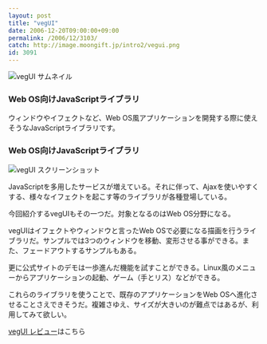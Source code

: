 ```yaml
---
layout: post
title: "vegUI"
date: 2006-12-20T09:00:00+09:00
permalink: /2006/12/3103/
catch: http://image.moongift.jp/intro2/vegui.png
id: 3091
---
```

 ![vegUI サムネイル](http://image.moongift.jp/intro2/vegui.t.png "vegUI サムネイル")
  

### Web OS向けJavaScriptライブラリ
  
ウィンドウやイフェクトなど、Web OS風アプリケーションを開発する際に使えそうなJavaScriptライブラリです。  
<!--more-->  

### Web OS向けJavaScriptライブラリ
  

![vegUI スクリーンショット](http://image.moongift.jp/intro2/vegui.png "vegUI スクリーンショット")

  

JavaScriptを多用したサービスが増えている。それに伴って、Ajaxを使いやすくする、様々なイフェクトを起こす等のライブラリが各種登場している。

  

今回紹介するvegUIもその一つだ。対象となるのはWeb OS分野になる。

  

vegUIはイフェクトやウィンドウと言ったWeb OSで必要になる描画を行うライブラリだ。サンプルでは3つのウィンドウを移動、変形させる事ができる。また、フェードアウトするサンプルもある。

  

更に公式サイトのデモは一歩進んだ機能を試すことができる。Linux風のメニューからアプリケーションの起動、ゲーム（手とリス）などができる。

  

これらのライブラリを使うことで、既存のアプリケーションをWeb OSへ進化させることさえできそうだ。複雑さゆえ、サイズが大きいのが難点ではあるが、利用してみて欲しい。

  

[vegUI レビュー](http://oss.moongift.jp/review/i-3107.html)はこちら

